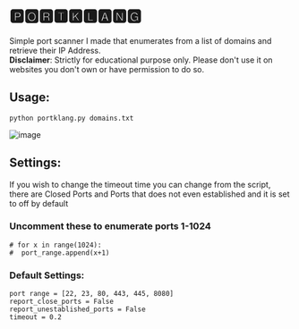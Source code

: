 # 🅿🅾🆁🆃🅺🅻🅰🅽🅶

Simple port scanner I made that enumerates from a list of domains and retrieve their IP Address. 
<br>**Disclaimer**: Strictly for educational purpose only. Please don't use it on websites you don't own or have permission to do so.  

## Usage:
`python portklang.py domains.txt`

![image](https://user-images.githubusercontent.com/92495243/151784213-56a0e567-c2c6-40e6-a70e-47d8bc88076b.png)

## Settings:
If you wish to change the timeout time you can change from the script, there are Closed Ports and Ports that does not even established and it is set to off by default

### Uncomment these to enumerate ports 1-1024
```
# for x in range(1024):
#  port_range.append(x+1)
```


### Default Settings:
```
port range = [22, 23, 80, 443, 445, 8080]
report_close_ports = False
report_unestablished_ports = False
timeout = 0.2
```
